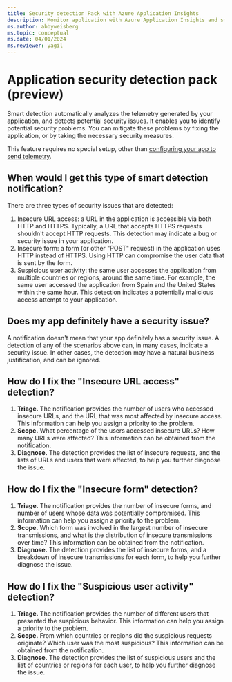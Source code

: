```yaml
---
title: Security detection Pack with Azure Application Insights
description: Monitor application with Azure Application Insights and smart detection for potential security issues.
ms.author: abbyweisberg
ms.topic: conceptual
ms.date: 04/01/2024
ms.reviewer: yagil
---
```


# Application security detection pack (preview)

Smart detection automatically analyzes the telemetry generated by your application, and detects potential security issues. It enables you to identify potential security problems. You can mitigate these problems by fixing the application, or by taking the necessary security measures.

This feature requires no special setup, other than [configuring your app to send telemetry](../app/usage-overview.md).

## When would I get this type of smart detection notification?
There are three types of security issues that are detected:
1. Insecure URL access: a URL in the application is accessible via both HTTP and HTTPS. Typically, a URL that accepts HTTPS requests shouldn't accept HTTP requests. This detection may indicate a bug or security issue in your application.
2. Insecure form: a form (or other "POST" request) in the application uses HTTP instead of HTTPS. Using HTTP can compromise the user data that is sent by the form.
3. Suspicious user activity: the same user accesses the application from multiple countries or regions, around the same time. For example, the same user accessed the application from Spain and the United States within the same hour. This detection indicates a potentially malicious access attempt to your application.

## Does my app definitely have a security issue?
A notification doesn't mean that your app definitely has a security issue. A detection of any of the scenarios above can, in many cases, indicate a security issue. In other cases, the detection may have a natural business justification, and can be ignored.

## How do I fix the "Insecure URL access" detection?
1. **Triage.** The notification provides the number of users who accessed insecure URLs, and the URL that was most affected by insecure access. This information can help you assign a priority to the problem.
3. **Scope.** What percentage of the users accessed insecure URLs? How many URLs were affected? This information can be obtained from the notification.
4. **Diagnose.** The detection provides the list of insecure requests, and the lists of URLs and users that were affected, to help you further diagnose the issue.

## How do I fix the "Insecure form" detection?
1. **Triage.** The notification provides the number of insecure forms, and number of users whose data was potentially compromised. This information can help you assign a priority to the problem.
2. **Scope.** Which form was involved in the largest number of insecure transmissions, and what is the distribution of insecure transmissions over time? This information can be obtained from the notification.
3. **Diagnose.** The detection provides the list of insecure forms, and a breakdown of insecure transmissions for each form, to help you further diagnose the issue.

## How do I fix the "Suspicious user activity" detection?
1. **Triage.** The notification provides the number of different users that presented the suspicious behavior. This information can help you assign a priority to the problem.
2. **Scope.** From which countries or regions did the suspicious requests originate? Which user was the most suspicious? This information can be obtained from the notification.
3. **Diagnose.** The detection provides the list of suspicious users and the list of countries or regions for each user, to help you further diagnose the issue.
